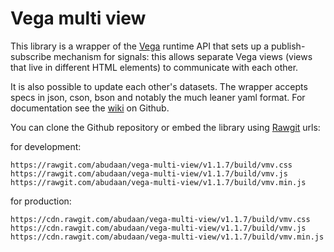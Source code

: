 # Vega multi view

This library is a wrapper of the [Vega](https://github.com/vega/vega) runtime API that sets up a publish-subscribe mechanism for signals: this allows separate Vega views (views that live in different HTML elements) to communicate with each other.

It is also possible to update each other's datasets. The wrapper accepts specs in json, cson, bson and notably the much leaner yaml format. For documentation see the [wiki](https://github.com/abudaan/vega-multi-view/wiki) on Github.

You can clone the Github repository or embed the library using [Rawgit](https://rawgit.com/) urls:

for development:
```
https://rawgit.com/abudaan/vega-multi-view/v1.1.7/build/vmv.css
https://rawgit.com/abudaan/vega-multi-view/v1.1.7/build/vmv.js
https://rawgit.com/abudaan/vega-multi-view/v1.1.7/build/vmv.min.js
```
for production:
```
https://cdn.rawgit.com/abudaan/vega-multi-view/v1.1.7/build/vmv.css
https://cdn.rawgit.com/abudaan/vega-multi-view/v1.1.7/build/vmv.js
https://cdn.rawgit.com/abudaan/vega-multi-view/v1.1.7/build/vmv.min.js
```